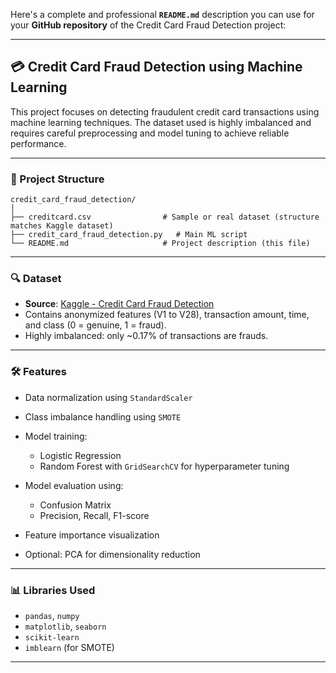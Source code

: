 Here's a complete and professional **`README.md`** description you can use for your **GitHub repository** of the Credit Card Fraud Detection project:

---

## 💳 Credit Card Fraud Detection using Machine Learning

This project focuses on detecting fraudulent credit card transactions using machine learning techniques. The dataset used is highly imbalanced and requires careful preprocessing and model tuning to achieve reliable performance.

---

### 📁 Project Structure

```
credit_card_fraud_detection/
│
├── creditcard.csv                # Sample or real dataset (structure matches Kaggle dataset)
├── credit_card_fraud_detection.py   # Main ML script
└── README.md                     # Project description (this file)
```

---

### 🔍 Dataset

* **Source**: [Kaggle - Credit Card Fraud Detection](https://www.kaggle.com/mlg-ulb/creditcardfraud)
* Contains anonymized features (V1 to V28), transaction amount, time, and class (0 = genuine, 1 = fraud).
* Highly imbalanced: only \~0.17% of transactions are frauds.

---

### 🛠️ Features

* Data normalization using `StandardScaler`
* Class imbalance handling using `SMOTE`
* Model training:

  * Logistic Regression
  * Random Forest with `GridSearchCV` for hyperparameter tuning
* Model evaluation using:

  * Confusion Matrix
  * Precision, Recall, F1-score
* Feature importance visualization
* Optional: PCA for dimensionality reduction

---

### 📊 Libraries Used

* `pandas`, `numpy`
* `matplotlib`, `seaborn`
* `scikit-learn`
* `imblearn` (for SMOTE)

---



